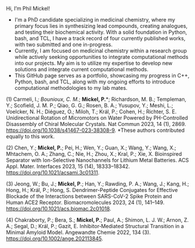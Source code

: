 Hi, I’m Phil Mickel!
- I'm a PhD candidate specializing in medicinal chemistry, where my primary focus lies in synthesizing lead compounds, creating analogues, and testing their biochemical activity. With a solid foundation in Python, bash, and TCL, I have a track record of four currently published works, with two submitted and one in-progress.
- Currently, I am focused on medicinal chemistry within a research group while actively seeking opportunities to integrate computational methods into our projects. My aim is to utilize my expertise to develop new solutions and integrate current computational methods.
- This GitHub page serves as a portfolio, showcasing my progress in C++, Python, bash, and TCL, along with my ongoing efforts to introduce computational methodologies to my lab mates.

(1) Carmeli, I.*; Bounioux, C. M.*; **Mickel, P.***; Richardson, M. B.; Templeman, Y.; Scofield, J. M. P.; Qiao, G. G.; Rosen, B. A.; Yusupov, Y.; Meshi, L.; Voelcker, N. H.; Diéguez, O.; Miloh, T.; Král, P.; Cohen, H.; Richter, S. E. Unidirectional Rotation of Micromotors on Water Powered by PH-Controlled Disassembly of Chiral Molecular Crystals. Nat Commun 2023, 14 (1), 2869. https://doi.org/10.1038/s41467-023-38308-9. *These authors contributed equally to this work.

(2) Chen, Y.; **Mickel, P.**; Pei, H.; Wen, Y.; Guan, X.; Wang, Y.; Wang, X.; Mhtachem, O. A.; Zhang, C.; Nie, H.; Zhou, X.; Kral, P.; Xie, X. Bioinspired Separator with Ion-Selective Nanochannels for Lithium Metal Batteries. ACS Appl. Mater. Interfaces 2023, 15 (14), 18333–18342. https://doi.org/10.1021/acsami.3c01311.

(3) Jeong, W.; Bu, J.; **Mickel, P**.; Han, Y.; Rawding, P. A.; Wang, J.; Kang, H.; Hong, H.; Král, P.; Hong, S. Dendrimer-Peptide Conjugates for Effective Blockade of the Interactions between SARS-CoV-2 Spike Protein and Human ACE2 Receptor. Biomacromolecules 2023, 24 (1), 141–149. https://doi.org/10.1021/acs.biomac.2c01018.

(4) Chakraborty, P.; Bera, S.; **Mickel, P.**; Paul, A.; Shimon, L. J. W.; Arnon, Z. A.; Segal, D.; Král, P.; Gazit, E. Inhibitor‐Mediated Structural Transition in a Minimal Amyloid Model. Angewandte Chemie 2022, 134 (3). https://doi.org/10.1002/ange.202113845.
